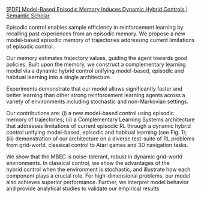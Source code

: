[[PDF] Model-Based Episodic Memory Induces Dynamic Hybrid Controls | Semantic Scholar](https://www.semanticscholar.org/paper/Model-Based-Episodic-Memory-Induces-Dynamic-Hybrid-Le-Karimpanal/3cdfb3129e8231bb52b09c97921253451ec0ec1d)

Episodic control enables sample efficiency in reinforcement learning by recalling past experiences from an episodic memory. We propose a new model-based episodic memory of trajectories addressing current limitations of episodic control. 

Our memory estimates trajectory values, guiding the agent towards good policies. Built upon the memory, we construct a complementary learning model via a dynamic hybrid control unifying model-based, episodic and habitual learning into a single architecture. 

Experiments demonstrate that our model allows significantly faster and better learning than other strong reinforcement learning agents across a variety of environments including stochastic and non-Markovian settings.

Our contributions are: 
(i) a new model-based control using episodic memory of trajectories; (ii)  a Complementary Learning Systems architecture that addresses limitations of current episodic RL through a dynamic hybrid control unifying model-based, episodic and habitual learning (see Fig. 1);  
(iii) demonstration of our architecture on a diverse test-suite of RL problems from grid-world, classical control to Atari games and 3D navigation tasks. 

We show that the MBEC is noise-tolerant, robust in dynamic grid-world environments. In classical control, we show the advantages of the  
hybrid control when the environment is stochastic, and illustrate how each component plays a crucial role. For high-dimensional problems, our model also achieves superior performance. Further, we interpret model behavior and provide analytical studies to validate our empirical results.